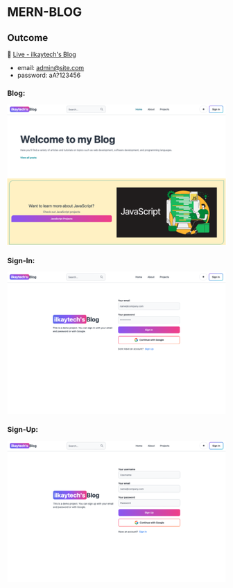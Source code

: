 # MERN-BLOG

## Outcome

🔗 [Live - ilkaytech's Blog](https://mern-blog-ysv8.onrender.com)

- email: admin@site.com
- password: aA?123456

### Blog:

![blog](./blog1.png)

### Sign-In:

![sign-in](./sign-in.png)

### Sign-Up:

![sign-up](./sign-up.png)
